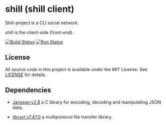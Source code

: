 # shill (shill client)

Shill-project is a CLI social network.

shill is the client-side (front-end).

[![Build Status](https://travis-ci.org/akodakim/shill.svg?branch=master)](https://travis-ci.org/akodakim/shill)
[![Run Status](https://api.shippable.com/projects/57df69881a7d601000a75271/badge?branch=master)](https://app.shippable.com/projects/57df69881a7d601000a75271)
## License

All source code in this project is available under the MIT License. See
[LICENSE](LICENSE) for details.

## Dependencies

+ [Jansson v2.8](http://www.digip.org/jansson/ "Jansson") a C library for
encoding, decoding and manipulating JSON data.

+ [libcurl v7.47.0](https://curl.haxx.se/libcurl/ "libcurl") a multiprotocol
file transfer library.

